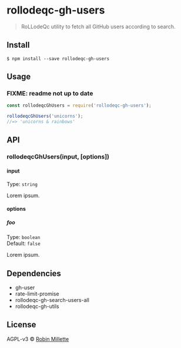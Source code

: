 # rollodeqc-gh-users
> RoLLodeQc utility to fetch all GitHub users according to search.

## Install
```
$ npm install --save rollodeqc-gh-users
```

## Usage

### FIXME: readme not up to date

```js
const rollodeqcGhUsers = require('rollodeqc-gh-users');

rollodeqcGhUsers('unicorns');
//=> 'unicorns & rainbows'
```

## API
### rollodeqcGhUsers(input, [options])
#### input
Type: `string`

Lorem ipsum.

#### options
##### foo
Type: `boolean`<br>
Default: `false`

Lorem ipsum.

## Dependencies
* gh-user
* rate-limit-promise
* rollodeqc-gh-search-users-all
* rollodeqc-gh-utils

## License
AGPL-v3 © [Robin Millette](http://robin.millette.info)
